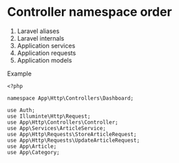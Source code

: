 # Controller namespace order
1. Laravel aliases
2. Laravel internals
3. Application services
4. Application requests
5. Application models

Example
~~~
<?php

namespace App\Http\Controllers\Dashboard;

use Auth;
use Illuminte\Http\Request;
use App\Http\Controllers\Controller;
use App\Services\ArticleService;
use App\Http\Requests\StoreArticleRequest;
use App\Http\Requests\UpdateArticleRequest;
use App\Article;
use App\Category;
~~~